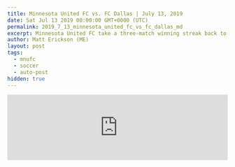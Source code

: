 ```yaml
---
title: Minnesota United FC vs. FC Dallas | July 13, 2019
date: Sat Jul 13 2019 00:00:00 GMT+0000 (UTC)
permalink: 2019_7_13_minnesota_united_fc_vs_fc_dallas_md
excerpt: Minnesota United FC take a three-match winning streak back to Allianz Field, where they've lost just once, to take on an FC Dallas squad that can leapfrog them in the Western Conference standings with a win in this Week 19 match-up of the 2019 MLS Regular Season.
author: Matt Erickson (ME)
layout: post
tags:
  - mnufc
  - soccer
  - auto-post
hidden: true
---
```

<div class='soccer-video-wrapper'>
    <iframe class='soccer-video' width='100%' height='auto' frameborder='0' allowfullscreen src="https://www.mnufc.com/iframe-video?brightcove_id=6058888182001&brightcove_player_id=default&brightcove_account_id=5534894110001"></iframe>
  </div>